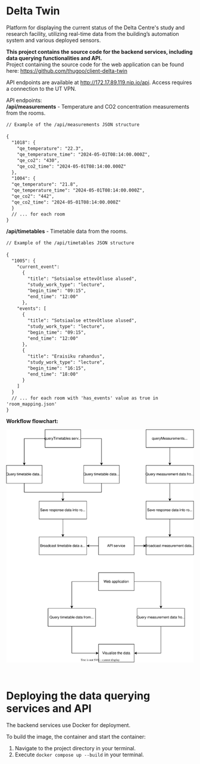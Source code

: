 # Delta Twin

Platform for displaying the current status of the Delta Centre's study and research facility, utilizing real-time data from the building’s automation system and various deployed sensors.

**This project contains the source code for the backend services, including data querying functionalities and API.**  
Project containing the source code for the web application can be found here: https://github.com/thugoo/client-delta-twin

API endpoints are available at http://172.17.89.119.nip.io/api. Access requires a connection to the UT VPN.

API endpoints:  
**/api/measurements** - Temperature and CO2 concentration measurements from the rooms.

```
// Example of the /api/measurements JSON structure

{
  "1018": {
    "qe_temperature": "22.3",
    "qe_temperature_time": "2024-05-01T08:14:00.000Z",
    "qe_co2": "430",
    "qe_co2_time": "2024-05-01T08:14:00.000Z"
  },
  "1004": {
  "qe_temperature": "21.8",
  "qe_temperature_time": "2024-05-01T08:14:00.000Z",
  "qe_co2": "442",
  "qe_co2_time": "2024-05-01T08:14:00.000Z"
  }
  // ... for each room
}
```

**/api/timetables** - Timetable data from the rooms.  


```
// Example of the /api/timetables JSON structure

{
  "1005": {
    "current_event":
      {
        "title": "Sotsiaalse ettevõtluse alused",
        "study_work_type": "lecture",
        "begin_time": "09:15",
        "end_time": "12:00"
      },
    "events": [
      {
        "title": "Sotsiaalse ettevõtluse alused",
        "study_work_type": "lecture",
        "begin_time": "09:15",
        "end_time": "12:00"
      },
      {
        "title": "Eraisiku rahandus",
        "study_work_type": "lecture",
        "begin_time": "16:15",
        "end_time": "18:00"
      }
    ]
  }
  // ... for each room with 'has_events' value as true in 'room_mapping.json'
}
```


**Workflow flowchart:**

![Workflow](workflow.svg)

<br>

# Deploying the data querying services and API

The backend services use Docker for deployment.

To build the image, the container and start the container:

1. Navigate to the project directory in your terminal.
2. Execute `docker compose up --build` in your terminal.
